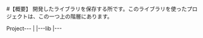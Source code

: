 #【概要】
開発したライブラリを保存する所です。このライブラリを使ったプロジェクトは、この一つ上の階層にあります。

Project---
        |
        |---lib
        |---
